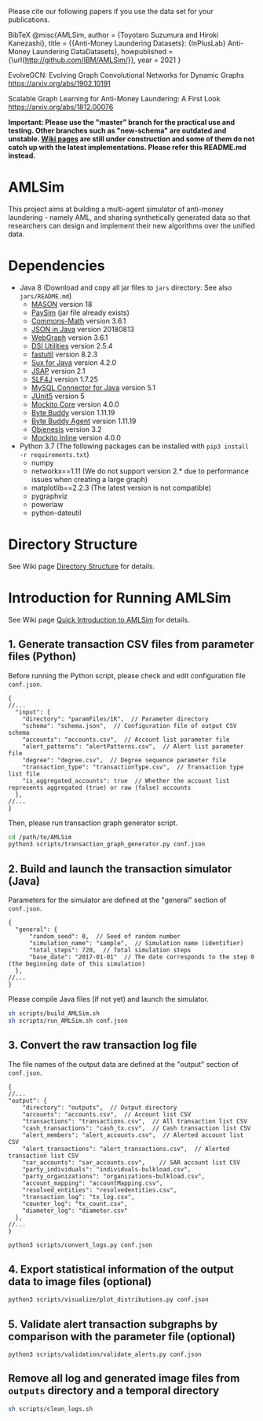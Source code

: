 Please cite our following papers if you use the data set for your publications. 

BibTeX 
@misc{AMLSim, author = {Toyotaro Suzumura and Hiroki Kanezashi}, title = {{Anti-Money Laundering Datasets}: {InPlusLab} Anti-Money Laundering DataDatasets}, howpublished = {\url{http://github.com/IBM/AMLSim/}}, year = 2021 }

EvolveGCN: Evolving Graph Convolutional Networks for Dynamic Graphs
https://arxiv.org/abs/1902.10191

Scalable Graph Learning for Anti-Money Laundering: A First Look
https://arxiv.org/abs/1812.00076

**Important: Please use the "master" branch for the practical use and testing. Other branches such as "new-schema" are outdated and unstable. [Wiki pages](https://github.com/IBM/AMLSim/wiki/) are still under construction and some of them do not catch up with the latest implementations. Please refer this README.md instead.**

# AMLSim
This project aims at building a multi-agent simulator of anti-money laundering - namely AML, and sharing synthetically generated data so that researchers can design and implement their new algorithms over the unified data.


# Dependencies
- Java 8 (Download and copy all jar files to `jars` directory: See also `jars/README.md`)
    - [MASON](https://cs.gmu.edu/~eclab/projects/mason/) version 18
    - [PaySim](https://github.com/EdgarLopezPhD/PaySim) (jar file already exists)
    - [Commons-Math](http://commons.apache.org/proper/commons-math/download_math.cgi) version 3.6.1
    - [JSON in Java](https://jar-download.com/artifacts/org.json/json/20180813) version 20180813
    - [WebGraph](http://webgraph.di.unimi.it/) version 3.6.1
    - [DSI Utilities](http://dsiutils.di.unimi.it/) version 2.5.4
    - [fastutil](http://fastutil.di.unimi.it/) version 8.2.3
    - [Sux for Java](http://sux.di.unimi.it/) version 4.2.0
    - [JSAP](http://www.martiansoftware.com/jsap/) version 2.1
    - [SLF4J](https://www.slf4j.org/download.html) version 1.7.25
    - [MySQL Connector for Java](https://dev.mysql.com/downloads/connector/j/5.1.html) version 5.1
    - [JUnit5](https://search.maven.org/artifact/org.junit.platform/junit-platform-console-standalone/1.8.1/jar) version 5
    - [Mockito Core](https://mvnrepository.com/artifact/org.mockito/mockito-core/4.0.0) version 4.0.0
    - [Byte Buddy](https://mvnrepository.com/artifact/net.bytebuddy/byte-buddy/1.11.19) version 1.11.19
    - [Byte Buddy Agent](https://mvnrepository.com/artifact/net.bytebuddy/byte-buddy-agent/1.11.19) version 1.11.19
    - [Objenesis](https://mvnrepository.com/artifact/org.objenesis/objenesis/3.2) version 3.2
    - [Mockito Inline](https://mvnrepository.com/artifact/org.mockito/mockito-inline/4.0.0) version 4.0.0
- Python 3.7 (The following packages can be installed with `pip3 install -r requirements.txt`)
    - numpy
    - networkx==1.11 (We do not support version 2.* due to performance issues when creating a large graph)
    - matplotlib==2.2.3 (The latest version is not compatible)
    - pygraphviz
    - powerlaw
    - python-dateutil


# Directory Structure
See Wiki page [Directory Structure](https://github.com/IBM/AMLSim/wiki/Directory-Structure) for details.



# Introduction for Running AMLSim
See Wiki page [Quick Introduction to AMLSim](https://github.com/IBM/AMLSim/wiki/Quick-Introduction-to-AMLSim) for details.

## 1. Generate transaction CSV files from parameter files (Python)
Before running the Python script, please check and edit configuration file `conf.json`.
```json5
{
//...
  "input": {
    "directory": "paramFiles/1K",  // Parameter directory
    "schema": "schema.json",  // Configuration file of output CSV schema
    "accounts": "accounts.csv",  // Account list parameter file
    "alert_patterns": "alertPatterns.csv",  // Alert list parameter file
    "degree": "degree.csv",  // Degree sequence parameter file
    "transaction_type": "transactionType.csv",  // Transaction type list file
    "is_aggregated_accounts": true  // Whether the account list represents aggregated (true) or raw (false) accounts
  },
//...
}
```

Then, please run transaction graph generator script.
```bash
cd /path/to/AMLSim
python3 scripts/transaction_graph_generator.py conf.json
```

## 2. Build and launch the transaction simulator (Java)
Parameters for the simulator are defined at the "general" section of `conf.json`. 

```json5
{
  "general": {
      "random_seed": 0,  // Seed of random number
      "simulation_name": "sample",  // Simulation name (identifier)
      "total_steps": 720,  // Total simulation steps
      "base_date": "2017-01-01"  // The date corresponds to the step 0 (the beginning date of this simulation)
  },
//...
}
```

Please compile Java files (if not yet) and launch the simulator.
```bash
sh scripts/build_AMLSim.sh
sh scripts/run_AMLSim.sh conf.json
```


## 3. Convert the raw transaction log file
The file names of the output data are defined at the "output" section of `conf.json`.
```json5
{
//...
"output": {
    "directory": "outputs",  // Output directory
    "accounts": "accounts.csv",  // Account list CSV
    "transactions": "transactions.csv",  // All transaction list CSV
    "cash_transactions": "cash_tx.csv",  // Cash transaction list CSV
    "alert_members": "alert_accounts.csv",  // Alerted account list CSV
    "alert_transactions": "alert_transactions.csv",  // Alerted transaction list CSV
    "sar_accounts": "sar_accounts.csv",    // SAR account list CSV
    "party_individuals": "individuals-bulkload.csv",
    "party_organizations": "organizations-bulkload.csv",
    "account_mapping": "accountMapping.csv",
    "resolved_entities": "resolvedentities.csv",
    "transaction_log": "tx_log.csv",
    "counter_log": "tx_count.csv",
    "diameter_log": "diameter.csv"
  },
//...
}
```

```bash
python3 scripts/convert_logs.py conf.json
```

## 4. Export statistical information of the output data to image files (optional)

```bash
python3 scripts/visualize/plot_distributions.py conf.json
```

## 5. Validate alert transaction subgraphs by comparison with the parameter file (optional)
```
python3 scripts/validation/validate_alerts.py conf.json
```



## Remove all log and generated image files from `outputs` directory and a temporal directory
```bash
sh scripts/clean_logs.sh
```

